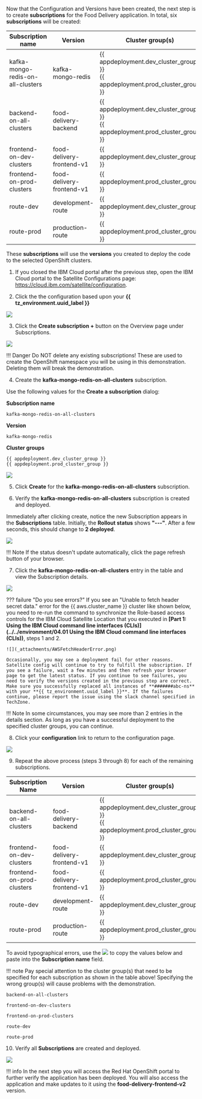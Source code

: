 Now that the Configuration and Versions have been created, the next step is to create **subscriptions** for the Food Delivery application. In total, six **subscriptions** will be created:


|**Subscription name**              | **Version**               | **Cluster group(s)**               |
|-----------------------------------|---------------------------|------------------------------------|
| kafka-mongo-redis-on-all-clusters | kafka-mongo-redis         | {{ appdeployment.dev_cluster_group }}<br>{{ appdeployment.prod_cluster_group }}|
| backend-on-all-clusters           | food-delivery-backend     | {{ appdeployment.dev_cluster_group }}<br>{{ appdeployment.prod_cluster_group }}|
| frontend-on-dev-clusters          | food-delivery-frontend-v1 | {{ appdeployment.dev_cluster_group }}  |
| frontend-on-prod-clusters         | food-delivery-frontend-v1 | {{ appdeployment.prod_cluster_group }}  |
| route-dev                         | development-route         | {{ appdeployment.dev_cluster_group }} |
| route-prod                        | production-route          | {{ appdeployment.prod_cluster_group }}  |

These **subscriptions** will use the **versions** you created to deploy the code to the selected OpenShift clusters.

1. If you closed the IBM Cloud portal after the previous step, open the IBM Cloud portal to the Satellite Configurations page: <a href="https://cloud.ibm.com/satellite/configuration" target="_blank">https://cloud.ibm.com/satellite/configuration</a>.

2. Click the the configuration based upon your **{{ tz_environment.uuid_label }}**

![](_attachments/0122-NewConfigurationCreated.png)

3. Click the **Create subscription +** button on the Overview page under Subscriptions.

![](_attachments/0122-ConfgOverview-CreateSubscription.png)

!!! Danger
    Do NOT delete any existing subscriptions! These are used to create the OpenShift namespace you will be using in this demonstration. Deleting them will break the demonstration.

4. Create the **kafka-mongo-redis-on-all-clusters** subscription.

Use the following values for the **Create a subscription** dialog:

**Subscription name**
```
kafka-mongo-redis-on-all-clusters
```
**Version**
```
kafka-mongo-redis
```
**Cluster groups**
```
{{ appdeployment.dev_cluster_group }}
{{ appdeployment.prod_cluster_group }}
```

![](_attachments/0122-CreateKafkaSubscription.png)

5. Click **Create** for the **kafka-mongo-redis-on-all-clusters** subscription.

6. Verify the **kafka-mongo-redis-on-all-clusters** subscription is created and deployed.

Immediately after clicking create, notice the new Subscription appears in the **Subscriptions** table.
Initially, the **Rollout status** shows **"---"**. After a few seconds, this should change to **2 deployed**.

![](_attachments/0122-KafkaSubscriptionCreated.png)

!!! Note
    If the status doesn't update automatically, click the page refresh button of your browser.

7. Click the **kafka-mongo-redis-on-all-clusters** entry in the table and view the Subscription details.

![](_attachments/0122-KafkaSubscriptionDeployedDetails.png)

??? failure "Do you see errors?"
    If you see an "Unable to fetch header secret data." error for the {{ aws.cluster_name }} cluster like shown below, you need to re-run the command to synchronize the Role-based access controls for the IBM Cloud Satellite Location that you executed in **[Part 1: Using the IBM Cloud command line interfaces (CLIs)](../../environment/04.01 Using the IBM Cloud command line interfaces \(CLIs\))**, steps 1 and 2.

    ![](_attachments/AWSFetchHeaderError.png)

    Occasionally, you may see a deployment fail for other reasons. Satellite config will continue to try to fulfill the subscription. If you see a failure, wait a few minutes and then refresh your browser page to get the latest status. If you continue to see failures, you need to verify the versions created in the previous step are correct. Make sure you successfully replaced all instances of **#######abc-ns** with your **{{ tz_environment.uuid_label }}**. If the failures continue, please report the issue using the slack channel specified in TechZone.

!!! Note
    In some circumstances, you may see more than 2 entries in the details section. As long as you have a successful deployment to the specified cluster groups, you can continue.

8. Click your **configuration** link to return to the configuration page.

![](_attachments/0122-KafkaSubscriptionDeployedDetails-return.png)

9. Repeat the above process (steps 3 through 8) for each of the remaining subscriptions.

|**Subscription Name**                    | **Version**               | **Cluster group(s)**                 |
|----------------------------|---------------------------|--------------------------------------|
| backend-on-all-clusters    | food-delivery-backend     |  {{ appdeployment.dev_cluster_group }}<br>{{ appdeployment.prod_cluster_group }} |
| frontend-on-dev-clusters   | food-delivery-frontend-v1 |  {{ appdeployment.dev_cluster_group }}  |
| frontend-on-prod-clusters  | food-delivery-frontend-v1 |  {{ appdeployment.prod_cluster_group }} |
| route-dev                  | development-route         |  {{ appdeployment.dev_cluster_group }}  |
| route-prod                 | production-route          |  {{ appdeployment.prod_cluster_group }} |

To avoid typographical errors, use the ![](_attachments/CopyToClipboard.png) to copy the values below and paste into the **Subscription name** field.

!!! note
    Pay special attention to the cluster group(s) that need to be specified for each subscription as shown in the table above! Specifying the wrong group(s) will cause problems with the demonstration.

```
backend-on-all-clusters
```

```
frontend-on-dev-clusters
```

```
frontend-on-prod-clusters
```

```
route-dev
```

```
route-prod
```

10. Verify all **Subscriptions** are created and deployed.

![](_attachments/0122-AllSubscriptionsDeployed.png)

!!! info
    In the next step you will access the Red Hat OpenShift portal to further verify the application has been deployed. You will also access the application and make updates to it using the **food-delivery-frontend-v2** version.
